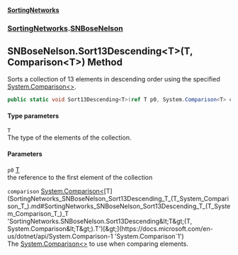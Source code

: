 #### [SortingNetworks](index.md 'index')
### [SortingNetworks](SortingNetworks.md 'SortingNetworks').[SNBoseNelson](SortingNetworks_SNBoseNelson.md 'SortingNetworks.SNBoseNelson')
## SNBoseNelson.Sort13Descending&lt;T&gt;(T, Comparison&lt;T&gt;) Method
Sorts a collection of 13 elements in descending order using the specified [System.Comparison&lt;&gt;](https://docs.microsoft.com/en-us/dotnet/api/System.Comparison-1 'System.Comparison`1').  
```csharp
public static void Sort13Descending<T>(ref T p0, System.Comparison<T> comparison);
```
#### Type parameters
<a name='SortingNetworks_SNBoseNelson_Sort13Descending_T_(T_System_Comparison_T_)_T'></a>
`T`  
The type of the elements of the collection.
  
#### Parameters
<a name='SortingNetworks_SNBoseNelson_Sort13Descending_T_(T_System_Comparison_T_)_p0'></a>
`p0` [T](SortingNetworks_SNBoseNelson_Sort13Descending_T_(T_System_Comparison_T_).md#SortingNetworks_SNBoseNelson_Sort13Descending_T_(T_System_Comparison_T_)_T 'SortingNetworks.SNBoseNelson.Sort13Descending&lt;T&gt;(T, System.Comparison&lt;T&gt;).T')  
the reference to the first element of the collection
  
<a name='SortingNetworks_SNBoseNelson_Sort13Descending_T_(T_System_Comparison_T_)_comparison'></a>
`comparison` [System.Comparison&lt;](https://docs.microsoft.com/en-us/dotnet/api/System.Comparison-1 'System.Comparison`1')[T](SortingNetworks_SNBoseNelson_Sort13Descending_T_(T_System_Comparison_T_).md#SortingNetworks_SNBoseNelson_Sort13Descending_T_(T_System_Comparison_T_)_T 'SortingNetworks.SNBoseNelson.Sort13Descending&lt;T&gt;(T, System.Comparison&lt;T&gt;).T')[&gt;](https://docs.microsoft.com/en-us/dotnet/api/System.Comparison-1 'System.Comparison`1')  
The [System.Comparison&lt;&gt;](https://docs.microsoft.com/en-us/dotnet/api/System.Comparison-1 'System.Comparison`1') to use when comparing elements.
  
